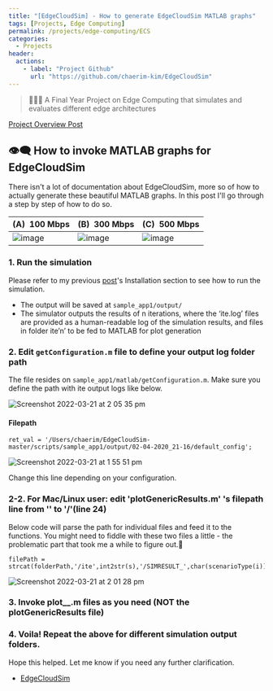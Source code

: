 ```yaml
---
title: "[EdgeCloudSim] - How to generate EdgeCloudSim MATLAB graphs"
tags: [Projects, Edge Computing]
permalink: /projects/edge-computing/ECS
categories:
  - Projects
header:
  actions:
    - label: "Project Github"
      url: "https://github.com/chaerim-kim/EdgeCloudSim"
---
```


> 👩🏻‍💻 A Final Year Project on Edge Computing that simulates and evaluates different edge architectures


[Project Overview Post](https://chaerim-kim.github.io/projects/edge-computing/)


## 👁‍🗨 How to invoke MATLAB graphs for EdgeCloudSim
There isn't a lot of documentation about EdgeCloudSim, more so of how to actually generate these beautiful MATLAB graphs.
In this post I'll go through a step by step of how to do so.

(A)  100 Mbps | (B)  300 Mbps | (C)  500 Mbps
-- | -- | --
![image](https://user-images.githubusercontent.com/33334078/100761284-129ba280-3436-11eb-918f-8c67e236d4c7.png) | ![image](https://user-images.githubusercontent.com/33334078/100761308-19c2b080-3436-11eb-8c3a-1b5c8302a875.png) | ![image](https://user-images.githubusercontent.com/33334078/100761343-22b38200-3436-11eb-85f3-13b6772ff800.png)


### 1. Run the simulation
Please refer to my previous [post](https://chaerim-kim.github.io/projects/edge-computing/)'s Installation section to see how to run the simulation.
- The output will be saved at `sample_app1/output/`
- The simulator outputs the results of n iterations, where the ‘ite.log’ files are provided as a human-readable log of the simulation results, and files in folder ite’n’ to be fed to MATLAB for plot generation


### 2. Edit `getConfiguration.m` file to define your output log folder path
The file resides on `sample_app1/matlab/getConfiguration.m`. Make sure you define the path with ite output logs like below.

![Screenshot 2022-03-21 at 2 05 35 pm](https://user-images.githubusercontent.com/33334078/159207923-ab6cfa72-593b-4a16-9955-e698750c2d36.png)


#### Filepath
```
ret_val = '/Users/chaerim/EdgeCloudSim-master/scripts/sample_app1/output/02-04-2020_21-16/default_config';
```
![Screenshot 2022-03-21 at 1 55 51 pm](https://user-images.githubusercontent.com/33334078/159207305-4124a322-b2e9-43db-b375-ca52af944917.png)

Change this line depending on your configuration.


### 2-2. For Mac/Linux user: edit 'plotGenericResults.m' 's filepath line from '\' to '/'(line 24)

Below code will parse the path for individual files and feed it to the functions. You might need to fiddle with these two files a little - the problematic part that took me a while to figure out.🤣

```
filePath = strcat(folderPath,'/ite',int2str(s),'/SIMRESULT_',char(scenarioType(i)),'_NEXT_FIT_',int2str(mobileDeviceNumber),'DEVICES_',appType,'_GENERIC.log');
```
![Screenshot 2022-03-21 at 2 01 28 pm](https://user-images.githubusercontent.com/33334078/159207678-f7337d55-3093-433c-90a7-c561466dff21.png)


### 3. Invoke plot__.m files as you need (NOT the plotGenericResults file)


### 4. Voila! Repeat the above for different simulation output folders.


Hope this helped. Let me know if you need any further clarification.


- [EdgeCloudSim](https://github.com/CagataySonmez/EdgeCloudSim)
